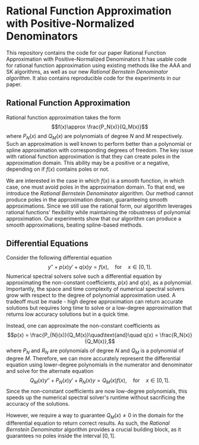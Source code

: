 # Rational Function Approximation with Positive-Normalized Denominators
This repository contains the code for our paper 
Rational Function Approximation with Positive-Normalized Denominators
It has usable code for rational function approximation using existing methods
like the AAA and SK algorithms, as well as our new
<I>Rational Bernstein Denominator algorithm</I>. It also contains
reproducible code for the experiments in our paper.

## Rational Function Approximation
Rational function approximation takes the form
$$f(x)\approx \frac{P_N(x)}{Q_M(x)}$$
where $P_N(x)$ and $Q_M(x)$ are polynomials of degree $N$ and $M$
respectively. Such an approximation is well known to perform
better than a polynomial or spline approximation with corresponding
degrees of freedom. The key issue with rational function approximation
is that they can create poles in the approximation domain. This
ability may be a positive or a negative, depending on if $f(x)$ contains
poles or not.

We are interested in the case in which $f(x)$ is a smooth function,
in which case, one must avoid poles in the approximation domain.
To that end, we introduce the <I>Rational Bernstein Denominator</I> algorithm.
Our method cannot produce poles in the approximation domain, 
guaranteeing smooth approximations. Since we still use the 
rational form, our algorithm leverages rational functions' flexibility while maintaining the robustness of polynomial approximation.
Our experiments show that our algorithm can produce a smooth
approximations, beating spline-based methods.

## Differential Equations
Consider the following differential equation
$$y'' + p(x)y' + q(x)y = f(x),\quad\text{for}\quad x\in[0,1].$$
Numerical spectral solvers solve such a differential equation by 
approximating the non-constant coefficients, $p(x)$ and $q(x)$,
as a polynomial. Importantly, the space and time complexity
of numerical spectral solvers grow with respect to the degree
of polynomial approximation used. A tradeoff must be made - high
degree approximation can return accurate solutions but requires
long time to solve or a low-degree approximation that returns
low accuracy solutions but in a quick time.

Instead, one can approximate the non-constant coefficients as
$$p(x) = \frac{P_{N}(x)}{Q_M(x)}\quad\text{and}\quad q(x) = \frac{R_N(x)}{Q_M(x)},$$
where $P_N$ and $R_N$ are polynomials of degree $N$ and
$Q_M$ is a polynomial of degree $M$. Therefore, we can more accurately represent the differential equation using lower-degree polynomials in the numerator and denominator and solve for the alternate equation
$$Q_M(x)y'' + P_N(x)y' + R_N(x)y = Q_M(x)f(x),\quad\text{for}\quad x\in[0,1].$$
Since the non-constant coefficients are now low-degree polynomials, this speeds up the numerical spectral solver's runtime without sacrificing the accuracy of the solutions.

However, we require a way to guarantee $Q_M(x) \neq 0$ in the domain for the differential equation to return correct results. As such, the <I>Rational Bernstein Denominator</I> algorithm provides a crucial building block, as it guarantees no poles inside the interval $[0, 1]$. 